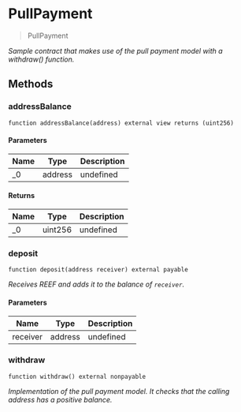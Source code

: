 # PullPayment



> PullPayment



*Sample contract that makes use of the _pull payment_ model with a _withdraw()_ function.*

## Methods

### addressBalance

```solidity
function addressBalance(address) external view returns (uint256)
```





#### Parameters

| Name | Type | Description |
|---|---|---|
| _0 | address | undefined |

#### Returns

| Name | Type | Description |
|---|---|---|
| _0 | uint256 | undefined |

### deposit

```solidity
function deposit(address receiver) external payable
```



*Receives REEF and adds it to the balance of `receiver`.*

#### Parameters

| Name | Type | Description |
|---|---|---|
| receiver | address | undefined |

### withdraw

```solidity
function withdraw() external nonpayable
```



*Implementation of the _pull payment_ model. It checks that the calling address has a positive balance.*





